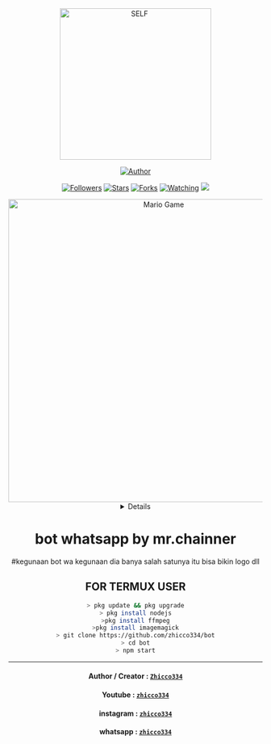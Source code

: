 <div align="center">
<img src="https://i.postimg.cc/9FxKh6TS/png-clipart-anonymous-logo-security-hacker-graphics-anonymous-white-logo-removebg-preview.png" alt="SELF" width="300" />
</p>
<p align="center">
<a href="https://github.com/zhicco334"><img title="Author" src="https://img.shields.io/badge/AUTHOR-zhicco-orange.svg?style=for-the-badge&logo=github"></a>
</p>
<p align="center">
<a href="https://github.com/zhicco334/wabotzhicco/followers"><img title="Followers" src="https://img.shields.io/github/followers/Ramlan666?color=blue&style=flat-square"></a>
<a href="https://github.com/zhicco334/bot/stargazers/"><img title="Stars" src="https://img.shields.io/github/stars/Ramlan666/babybotcolor=red&style=flat-square"></a>
<a href="https://github.com/zhicco334/bot/network/members"><img title="Forks" src="https://img.shields.io/github/forks/Ramlan666/babybot?color=red&style=flat-square"></a>
<a href="  https://github.com/zhicco442/wabotzhicco/watchers"><img title="Watching" src="https://img.shields.io/github/watchers/Ramlan666/babybot?label=Watchers&color=blue&style=flat-square"></a>
<a href="https://hits.seeyoufarm.com"><img src="https://hits.seeyoufarm.com/api/count/incr/badge.svg?url=https%3A%2F%2Fgithub.com%2FRamlan666%2Fwabotzhicco&count_bg=%2379C83D&title_bg=%23555555&icon=probot.svg&icon_color=%2300FF6D&title=hits&edge_flat=false"/></a>
</p>
<img src="https://github.com/TheDudeThatCode/TheDudeThatCode/blob/master/Assets/Developer.gif" alt="Mario Game" width="600" />
<div align="center">
<details>
 
</details>

# bot whatsapp by mr.chainner
  
#kegunaan bot wa
  kegunaan dia banya salah satunya itu bisa bikin logo dll 

## FOR TERMUX USER

```bash
> pkg update && pkg upgrade
> pkg install nodejs
>pkg install ffmpeg
>pkg install imagemagick
> git clone https://github.com/zhicco334/bot
> cd bot
> npm start
```

---------

#### Author / Creator : [`Zhicco334`](https://GitHub.com/zhicco334)

#### Youtube : [`zhicco334`](https://youtube.com/channel/UC0NplCYNyvuhPL5c1H3vq-g)

#### instagram : [`zhicco334`](https://instagram.com/xzhiccoxcax)

#### whatsapp : [`zhicco334`](https://wa.me/+16075336978)

